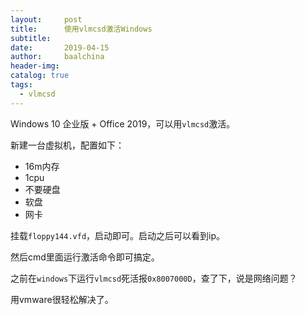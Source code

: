 ```yaml
---
layout:     post
title:      使用vlmcsd激活Windows
subtitle:   
date:       2019-04-15
author:     baalchina
header-img:
catalog: true
tags:
  - vlmcsd
---
```



Windows 10 企业版 + Office 2019，可以用`vlmcsd`激活。

新建一台虚拟机，配置如下：
- 16m内存
- 1cpu
- 不要硬盘
- 软盘
- 网卡

挂载`floppy144.vfd`，启动即可。启动之后可以看到ip。

然后cmd里面运行激活命令即可搞定。


之前在`windows`下运行`vlmcsd`死活报`0x8007000D`，查了下，说是网络问题？

用vmware很轻松解决了。